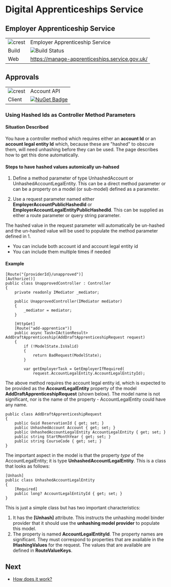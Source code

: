 # Digital Apprenticeships Service

## Employer Apprenticeship Service

|               |               |
| ------------- | ------------- |
|![crest](https://assets.publishing.service.gov.uk/government/assets/crests/org_crest_27px-916806dcf065e7273830577de490d5c7c42f36ddec83e907efe62086785f24fb.png)|Employer Apprenticeship Service|
| Build | ![Build Status](https://sfa-gov-uk.visualstudio.com/_apis/public/build/definitions/c39e0c0b-7aff-4606-b160-3566f3bbce23/101/badge) |
| Web  | https://manage-apprenticeships.service.gov.uk/  |

## Approvals

|               |               |
| ------------- | ------------- |
|![crest](https://assets.publishing.service.gov.uk/government/assets/crests/org_crest_27px-916806dcf065e7273830577de490d5c7c42f36ddec83e907efe62086785f24fb.png)| Account API |
| Client  | [![NuGet Badge](https://buildstats.info/nuget/SFA.DAS.Account.Api.Client)](https://www.nuget.org/packages/SFA.DAS.Account.Api.Client)  |


### Using Hashed Ids as Controller Method Parameters


#### Situation Described

You have a controller method which requires either an **account Id** or an **account legal entity Id** which, because these are "hashed" to obscure them, will need unhashing before they can be used.
The page describes how to get this done automatically.

#### Steps to have hashed values automically un-hahsed

1. Define a method parameter of type UnhashedAccount or UnhashedAccountLegalEntity. This can be a direct method parameter or can be a property on a model (or sub-model) defined as a parameter.

2. Use a request parameter named either **EmployerAccountPublicHashedId** or **EmployerAccountLegalEntityPublicHashedId**. This can be supplied as either a route parameter or query string parameter.  

The hashed value in the request parameter will automatically be un-hashed and the un-hashed value will be used to populate the method parameter defined in 1.

- You can include both account id and account legal entity id
- You can include them multiple times if needed


#### Example

    [Route("{providerId}/unapproved")]
    [Authorize()]
    public class UnapprovedController : Controller
    {
        private readonly IMediator _mediator;

        public UnapprovedController(IMediator mediator)
        {
            _mediator = mediator;
        }

        [HttpGet]
        [Route("add-apprentice")]
        public async Task<IActionResult> AddDraftApprenticeship(AddDraftApprenticeshipRequest request)
        {
            if (!ModelState.IsValid)
            {
                return BadRequest(ModelState);
            }

            var getEmployerTask = GetEmployerIfRequired(
                request.AccountLegalEntity.AccountLegalEntityId);  

The above method requires the account legal entity id, which is expected to be provided as the **AccountLegalEntity** property of the model **AddDraftApprenticeshipRequest** (shown below). The model name is not significant, nor is the name of the property - AccountLegalEntity could have any name.


    public class AddDraftApprenticeshipRequest
    {
        public Guid ReservationId { get; set; }
        public UnhashedAccount Account { get; set; }
        public UnhashedAccountLegalEntity AccountLegalEntity { get; set; }
        public string StartMonthYear { get; set; }
        public string CourseCode { get; set; }
    }

The important aspect in the model is that the property _type_ of the AccountLegalEntity; it is type **UnhashedAccountLegalEntity**. This is a class that looks as follows:

    [Unhash]
    public class UnhashedAccountLegalEntity 
    {
        [Required]
        public long? AccountLegalEntityId { get; set; }
    }

This is just a simple class but has two important characteristics:

1. It has the **[Unhash]** attribute. This instructs the unhashing model binder provider that it should use the **unhashing model provider** to populate this model.
2. The property is named **AccountLegalEntityId**. The property names are significant. They must correspond to properties that are available in the **IHashingValues** for the request. The values that are available are defined in **RouteValueKeys**.   



## Next
* [How does it work?](docs/UnhashingModelBindingImplementation.md "How does it work?")
